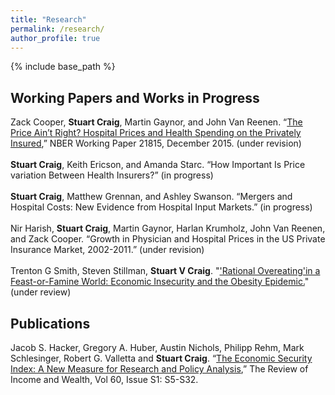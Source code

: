```yaml
---
title: "Research"
permalink: /research/
author_profile: true
---
```


{% include base_path %}


<H2>Working Papers and Works in Progress</H2>
Zack Cooper, <b>Stuart Craig</b>, Martin Gaynor, and John Van Reenen. “<a href="http://www.nber.org/papers/w21815">The Price Ain’t Right? Hospital Prices and Health Spending on the Privately Insured</a>,” NBER Working Paper 21815, December 2015. (under revision)
<br><br>
<b>Stuart Craig</b>, Keith Ericson, and Amanda Starc. “How Important Is Price variation Between Health Insurers?” (in progress)
<br><br>
<b>Stuart Craig</b>, Matthew Grennan, and Ashley Swanson. “Mergers and Hospital Costs: New Evidence from Hospital Input Markets.” (in progress)
<br><br>
Nir Harish, <b>Stuart Craig</b>, Martin Gaynor, Harlan Krumholz, John Van Reenen, and Zack Cooper. “Growth in Physician and Hospital Prices in the US Private Insurance Market, 2002-2011.” (under revision)
<br><br>
Trenton G Smith, Steven Stillman, <b>Stuart V Craig</b>. "<a href="https://papers.ssrn.com/sol3/papers.cfm?abstract_id=3029825">'Rational Overeating'in a Feast-or-Famine World: Economic Insecurity and the Obesity Epidemic.</a>" (under review)

<H2>Publications</H2>
Jacob S. Hacker, Gregory A. Huber, Austin Nichols, Philipp Rehm, Mark Schlesinger, Robert G. Valletta and <b>Stuart Craig</b>. “<a href="http://onlinelibrary.wiley.com/doi/10.1111/roiw.12053/full">The Economic Security Index: A New Measure for Research and Policy Analysis</a>,” The Review of Income and Wealth, Vol 60, Issue S1: S5-S32.
